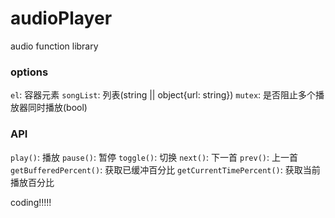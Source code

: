 # audioPlayer
audio function library

### options
```el```: 容器元素
```songList```: 列表(string || object{url: string})
```mutex```: 是否阻止多个播放器同时播放(bool)

### API
```play()```: 播放
```pause()```: 暂停
```toggle()```: 切换
```next()```: 下一首
```prev()```: 上一首
```getBufferedPercent()```: 获取已缓冲百分比
```getCurrentTimePercent()```: 获取当前播放百分比

coding!!!!!